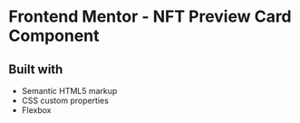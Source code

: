 # Frontend Mentor - NFT Preview Card Component

## Built with

- Semantic HTML5 markup
- CSS custom properties
- Flexbox